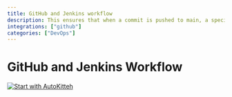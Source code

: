 ```yaml
---
title: GitHub and Jenkins workflow
description: This ensures that when a commit is pushed to main, a specific Jenkins build is completed.
integrations: ["github"]
categories: ["DevOps"]
---
```


# GitHub and Jenkins Workflow

[![Start with AutoKitteh](https://autokitteh.com/assets/autokitteh-badge.svg)](https://app.autokitteh.cloud/template?name=jenkins_release)
